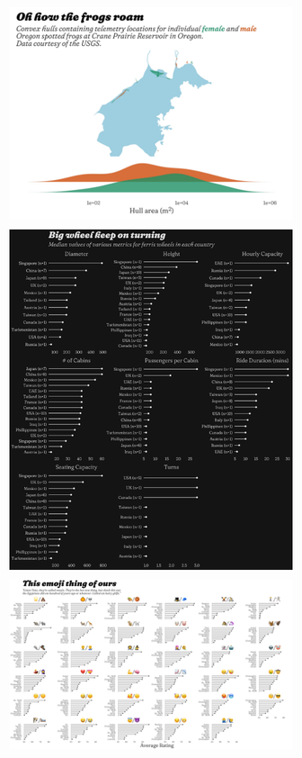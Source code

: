 
![](./week_31_frogs_convex_hulls.jpg)

![](./week_32_ferris_wheel_summaries.jpg)

![](./week_33_sopranos_emojis.jpg)
